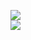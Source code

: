 [![](https://img.shields.io/badge/Made%20With-Github%20Spray-lightgrey.svg?style=for-the-badge&logo=github)](https://github.com/Annihil/github-spray#31677)  
[![](https://i.imgur.com/2DrTn0Z.gif)](https://github.com/Annihil/github-spray)